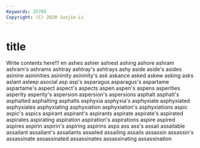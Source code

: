```yaml
---
Keywords: 25705
Copyright: (C) 2020 Junjie Li
---
```


# title

Write contents here!!!
en 
ashes 
ashier
ashiest 
ashing 
ashore 
ashram 
ashram's 
ashrams 
ashtray 
ashtray's 
ashtrays 
ashy
aside 
aside's 
asides 
asinine 
asininities 
asininity 
asininity's 
ask 
askance 
asked
askew 
asking 
asks 
aslant 
asleep 
asocial 
asp 
asp's 
asparagus 
asparagus's
aspartame 
aspartame's 
aspect 
aspect's 
aspects 
aspen 
aspen's 
aspens 
asperities 
asperity
asperity's 
aspersion 
aspersion's 
aspersions 
asphalt 
asphalt's 
asphalted 
asphalting 
asphalts 
asphyxia
asphyxia's 
asphyxiate 
asphyxiated 
asphyxiates 
asphyxiating 
asphyxiation 
asphyxiation's 
asphyxiations 
aspic 
aspic's
aspics 
aspirant 
aspirant's 
aspirants 
aspirate 
aspirate's 
aspirated 
aspirates 
aspirating 
aspiration
aspiration's 
aspirations 
aspire 
aspired 
aspires 
aspirin 
aspirin's 
aspiring 
aspirins 
asps
ass 
ass's 
assail 
assailable 
assailant 
assailant's 
assailants 
assailed 
assailing 
assails
assassin 
assassin's 
assassinate 
assassinated 
assassinates 
assassinating 
assassination 
